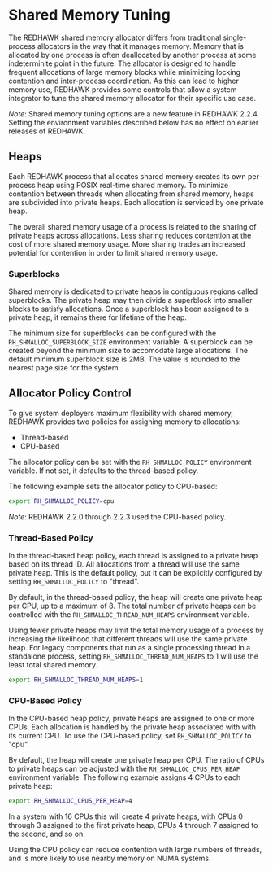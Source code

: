 # Shared Memory Tuning

The REDHAWK shared memory allocator differs from traditional single-process allocators in the way that it manages memory.
Memory that is allocated by one process is often deallocated by another process at some indeterminite point in the future.
The allocator is designed to handle frequent allocations of large memory blocks while minimizing locking contention and inter-process coordination.
As this can lead to higher memory use, REDHAWK provides some controls that allow a system integrator to tune the shared memory allocator for their specific use case.

_Note_: Shared memory tuning options are a new feature in REDHAWK 2.2.4.
Setting the environment variables described below has no effect on earlier releases of REDHAWK.

## Heaps

Each REDHAWK process that allocates shared memory creates its own per-process heap using POSIX real-time shared memory.
To minimize contention between threads when allocating from shared memory, heaps are subdivided into private heaps.
Each allocation is serviced by one private heap.

The overall shared memory usage of a process is related to the sharing of private heaps across allocations.
Less sharing reduces contention at the cost of more shared memory usage.
More sharing trades an increased potential for contention in order to limit shared memory usage.

### Superblocks

Shared memory is dedicated to private heaps in contiguous regions called superblocks.
The private heap may then divide a superblock into smaller blocks to satisfy allocations.
Once a superblock has been assigned to a private heap, it remains there for lifetime of the heap.

The minimum size for superblocks can be configured with the `RH_SHMALLOC_SUPERBLOCK_SIZE` environment variable.
A superblock can be created beyond the minimum size to accomodate large allocations.
The default minimum superblock size is 2MB.
The value is rounded to the nearest page size for the system.

## Allocator Policy Control

To give system deployers maximum flexibility with shared memory, REDHAWK provides two policies for assigning memory to allocations:

* Thread-based
* CPU-based

The allocator policy can be set with the `RH_SHMALLOC_POLICY` environment variable.
If not set, it defaults to the thread-based policy.

The following example sets the allocator policy to CPU-based:
```sh
export RH_SHMALLOC_POLICY=cpu
```

_Note_: REDHAWK 2.2.0 through 2.2.3 used the CPU-based policy.

### Thread-Based Policy

In the thread-based heap policy, each thread is assigned to a private heap based on its thread ID.
All allocations from a thread will use the same private heap.
This is the default policy, but it can be explicitly configured by setting `RH_SHMALLOC_POLICY` to "thread".

By default, in the thread-based policy, the heap will create one private heap per CPU, up to a maximum of 8.
The total number of private heaps can be controlled with the `RH_SHMALLOC_THREAD_NUM_HEAPS` environment variable.

Using fewer private heaps may limit the total memory usage of a process by increasing the likelihood that different threads will use the same private heap.
For legacy components that run as a single processing thread in a standalone process, setting `RH_SHMALLOC_THREAD_NUM_HEAPS` to 1 will use the least total shared memory.

```sh
export RH_SHMALLOC_THREAD_NUM_HEAPS=1
```

### CPU-Based Policy

In the CPU-based heap policy, private heaps are assigned to one or more CPUs.
Each allocation is handled by the private heap associated with with its current CPU.
To use the CPU-based policy, set `RH_SHMALLOC_POLICY` to "cpu".

By default, the heap will create one private heap per CPU.
The ratio of CPUs to private heaps can be adjusted with the `RH_SHMALLOC_CPUS_PER_HEAP` environment variable.
The following example assigns 4 CPUs to each private heap:
```sh
export RH_SHMALLOC_CPUS_PER_HEAP=4
```
In a system with 16 CPUs this will create 4 private heaps, with CPUs 0 through 3 assigned to the first private heap, CPUs 4 through 7 assigned to the second, and so on.

Using the CPU policy can reduce contention with large numbers of threads, and is more likely to use nearby memory on NUMA systems.
